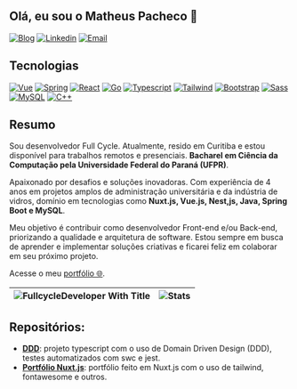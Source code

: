 ## Olá, eu sou o Matheus Pacheco 👋

[![Blog](https://img.shields.io/website-up-down-green-red/http/monip.org.svg?label=Portfólio&style=for-the-badge)](https://mts-pac.github.io/portfolio-nuxtjs/)
[![Linkedin](https://img.shields.io/badge/LinkedIn-0077B5?style=for-the-badge&logo=linkedin&logoColor=white)](https://www.linkedin.com/in/matheus-pacheco-a42845239)
[![Email](https://img.shields.io/badge/Gmail-D14836?style=for-the-badge&logo=gmail&logoColor=white)](mailto:mts.pacheco.sts@gmail.com)

## Tecnologias

[![Vue](https://img.shields.io/badge/Vue.js-35495E?style=for-the-badge&logo=vue.js&logoColor=4FC08D)](https://vuejs.org/)
[![Spring](https://img.shields.io/badge/Spring-6DB33F?style=for-the-badge&logo=spring&logoColor=white)](https://spring.io/projects/spring-boot)
[![React](https://img.shields.io/badge/React-20232A?style=for-the-badge&logo=react&logoColor=61DAFB)](https://react.dev/)
[![Go](https://img.shields.io/badge/Go-00ADD8?style=for-the-badge&logo=go&logoColor=white)](https://go.dev/)
[![Typescript](https://img.shields.io/badge/TypeScript-007ACC?style=for-the-badge&logo=typescript&logoColor=white)](https://www.typescriptlang.org/)
[![Tailwind](https://img.shields.io/badge/Tailwind_CSS-38B2AC?style=for-the-badge&logo=tailwind-css&logoColor=white)](https://tailwindcss.com/)
[![Bootstrap](https://img.shields.io/badge/Bootstrap-563D7C?style=for-the-badge&logo=bootstrap&logoColor=white)](https://getbootstrap.com/)
[![Sass](https://img.shields.io/badge/Sass-CC6699?style=for-the-badge&logo=sass&logoColor=white)](https://sass-lang.com/)
[![MySQL](https://img.shields.io/badge/MySQL-00000F?style=for-the-badge&logo=mysql&logoColor=white)](https://www.mysql.com/)
[![C++](https://img.shields.io/badge/C%2B%2B-00599C?style=for-the-badge&logo=c%2B%2B&logoColor=white)](https://pt.wikipedia.org/wiki/C%2B%2B)


## Resumo
Sou desenvolvedor Full Cycle. Atualmente, resido em Curitiba e estou disponível para trabalhos remotos e presenciais. **Bacharel em Ciência da Computação pela Universidade Federal do Paraná (UFPR)**.

Apaixonado por desafios e soluções inovadoras. Com experiência de 4 anos em projetos amplos de administração universitária e da indústria de vidros, domínio em tecnologias como **Nuxt.js, Vue.js, Nest,js, Java, Spring Boot e MySQL**.

Meu objetivo é contribuir como desenvolvedor Front-end e/ou Back-end, priorizando a qualidade e arquitetura de software. Estou sempre em busca de aprender e implementar soluções criativas e ficarei feliz em colaborar em seu próximo projeto.


Acesse o meu [portfólio 🌐](https://mts-pac.github.io/portfolio-nuxtjs/).


| ![FullcycleDeveloper With Title](https://github.com/user-attachments/assets/523b7606-f5c0-4752-b4b1-1363728d3e27) | ![Stats](https://github-readme-stats.vercel.app/api/top-langs/?username=mts-pac) | 
| --------------------------------------------------------------------------------- | --------------------------------------------------------------------------------------------------------------- |



## Repositórios:

- **[DDD](https://github.com/mts-pac/ddd)**: projeto typescript com o uso de Domain Driven Design (DDD), testes automatizados com swc e jest.
- **[Portfólio Nuxt.js](https://github.com/mts-pac/portfolio-nuxtjs)**: portfólio feito em Nuxt.js com o uso de tailwind, fontawesome e outros.
<!--
**mts-pac/mts-pac** is a ✨ _special_ ✨ repository because its `README.md` (this file) appears on your GitHub profile.

Here are some ideas to get you started:

- 🔭 I’m currently working on ...
- 🌱 I’m currently learning ...
- 👯 I’m looking to collaborate on ...
- 🤔 I’m looking for help with ...
- 💬 Ask me about ...
- 📫 How to reach me: ...
- 😄 Pronouns: ...
- ⚡ Fun fact: ...
-->
